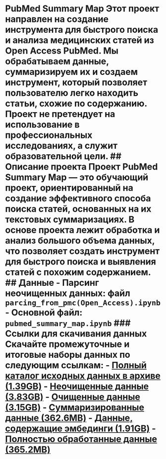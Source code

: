 # PubMed Summary Map Этот проект направлен на создание инструмента для быстрого поиска и анализа медицинских статей из Open Access PubMed. Мы обрабатываем данные, суммаризируем их и создаем инструмент, который позволяет пользователю легко находить статьи, схожие по содержанию. Проект не претендует на использование в профессиональных исследованиях, а служит образовательной цели. ## Описание проекта Проект **PubMed Summary Map** — это обучающий проект, ориентированный на создание эффективного способа поиска статей, основанных на их текстовых суммаризациях. В основе проекта лежит обработка и анализ большого объема данных, что позволяет создать инструмент для быстрого поиска и выявления статей с похожим содержанием. ## Данные - **Парсинг неочищенных данных**: файл `parcing_from_pmc(Open_Access).ipynb` - **Основной файл**: `pubmed_summary_map.ipynb` ### Ссылки для скачивания данных Скачайте промежуточные и итоговые наборы данных по следующим ссылкам: - [Полный каталог исходных данных в архиве (1.39GB)](https://drive.google.com/file/d/1_i0wCumygZdXJ2SjeWkuB8WacKCDgiMR/view?usp=sharing) - [Неочищенные данные (3.83GB)](https://drive.google.com/file/d/1szwhY_evSXgDNc8AQtTXqkxHYTqnrarj/view?usp=sharing) - [Очищенные данные (3.15GB)](https://drive.google.com/file/d/1s8GdS-lqiSJsOLuoTKwl0FcjXBpsRDbO/view?usp=sharing) - [Суммаризированные данные (362.6MB)](https://drive.google.com/file/d/1sndcHUawuYSRdSeIcuXfzSsOYRVwPMiC/view?usp=sharing) - [Данные, содержащие эмбединги (1.91GB)](https://drive.google.com/file/d/1WuaNgYlVAPeiK57ITVl5F1Y_A4oTlOjM/view?usp=sharing) - [Полностью обработанные данные (365.2MB)](https://drive.google.com/file/d/1dlbRkQPklHLIB8GyV4sEYkKV8kN4EFk8/view?usp=sharing)
